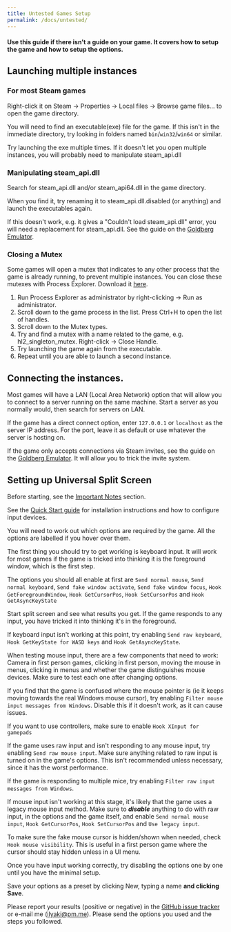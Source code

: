 ```yaml
---
title: Untested Games Setup
permalink: /docs/untested/
---
```


#### Use this guide if there isn't a guide on your game. It covers how to setup the game and how to setup the options.

## Launching multiple instances
### For most Steam games
Right-click it on Steam -> Properties -> Local files -> Browse game files... to open the game directory. 

You will need to find an executable(exe) file for the game. 
If this isn't in the immediate directory, try looking in folders named `bin`/`win32`/`win64` or similar.

Try launching the exe multiple times. 
If it doesn't let you open multiple instances, you will probably need to manipulate steam_api.dll

### Manipulating steam_api.dll
Search for steam_api.dll and/or steam_api64.dll in the game directory. 

When you find it, try renaming it to steam_api.dll.disabled (or anything) and launch the executables again. 

If this doesn't work, e.g. it gives a "Couldn't load steam_api.dll" error, you will need a replacement for steam_api.dll. 
See the guide on the [Goldberg Emulator](https://universalsplitscreen.github.io/docs/goldberg/).

### Closing a Mutex
Some games will open a mutex that indicates to any other process that the game is already running, to prevent multiple instances.
You can close these mutexes with Process Explorer. Download it [here](https://docs.microsoft.com/en-us/sysinternals/downloads/process-explorer).
1. Run Process Explorer as administrator by right-clicking -> Run as administrator.
1. Scroll down to the game process in the list. Press Ctrl+H to open the list of handles. 
1. Scroll down to the Mutex types.
1. Try and find a mutex with a name related to the game, e.g. hl2_singleton_mutex. Right-click -> Close Handle. 
1. Try launching the game again from the executable. 
1. Repeat until you are able to launch a second instance.
      
## Connecting the instances.
Most games will have a LAN (Local Area Network) option that will allow you to connect to a server running on the same machine. 
Start a server as you normally would, then search for servers on LAN.

If the game has a direct connect option, enter `127.0.0.1` or `localhost` as the server IP address. For the port, leave it as default or use whatever the server is hosting on.

If the game only accepts connections via Steam invites, see the guide on the [Goldberg Emulator](https://universalsplitscreen.github.io/docs/goldberg/). It will allow you to trick the invite system.
  
## Setting up Universal Split Screen
Before starting, see the [Important Notes](https://universalsplitscreen.github.io/docs/importantnotes/) section.

See the [Quick Start guide](https://universalsplitscreen.github.io/docs/quickstart/) for installation instructions and how to configure input devices.

You will need to work out which options are required by the game. All the options are labelled if you hover over them.

The first thing you should try to get working is keyboard input. 
It will work for most games if the game is tricked into thinking it is the foreground window, which is the first step.

The options you should all enable at first are `Send normal mouse`, `Send normal keyboard`, `Send fake window activate`, `Send fake window focus`, `Hook GetForegroundWindow`, `Hook GetCursorPos`, `Hook SetCursorPos` and `Hook GetAsyncKeyState`

Start split screen and see what results you get. If the game responds to any input, you have tricked it into thinking it's in the foreground.

If keyboard input isn't working at this point, try enabling `Send raw keyboard`, `Hook GetKeyState for WASD keys` and `Hook GetAsyncKeyState`.

When testing mouse input, there are a few components that need to work: Camera in first person games, clicking in first person, moving the mouse in menus, clicking in menus and whether the game distinguishes mouse devices. Make sure to test each one after changing options.

If you find that the game is confused where the mouse pointer is (ie it keeps moving towards the real Windows mouse cursor), try enabling `Filter mouse input messages from Windows`. Disable this if it doesn't work, as it can cause issues.

If you want to use controllers, make sure to enable `Hook XInput for gamepads`

If the game uses raw input and isn't responding to any mouse input, try enabling `Send raw mouse input`. 
Make sure anything related to raw input is turned on in the game's options.
This isn't recommended unless necessary, since it has the worst performance. 

If the game is responding to multiple mice, try enabling `Filter raw input messages from Windows`.

If mouse input isn't working at this stage, it's likely that the game uses a legacy mouse input method. 
Make sure to ***disable*** anything to do with raw input, in the options and the game itself, and enable `Send normal mouse input`, `Hook GetCursorPos`, `Hook SetCursorPos` and `Use legacy input`.

To make sure the fake mouse cursor is hidden/shown when needed, check `Hook mouse visibility`. This is useful in a first person game where the cursor should stay hidden unless in a UI menu.

Once you have input working correctly, try disabling the options one by one until you have the minimal setup.

Save your options as a preset by clicking New, typing a name **and clicking Save**.

Please report your results (positive or negative) in the [GitHub issue tracker](https://github.com/UniversalSplitScreen/UniversalSplitScreen/issues) or e-mail me (ilyaki@pm.me). Please send the options you used and the steps you followed.
